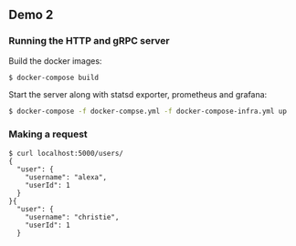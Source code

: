 ## Demo 2

### Running the HTTP and gRPC server

Build the docker images:

```
$ docker-compose build
```

Start the server along with statsd exporter, prometheus and grafana:

```bash
$ docker-compose -f docker-compse.yml -f docker-compose-infra.yml up
```

### Making a request

```
$ curl localhost:5000/users/
{
  "user": {
    "username": "alexa",
    "userId": 1
  }
}{
  "user": {
    "username": "christie",
    "userId": 1
  }

```
